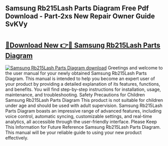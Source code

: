 ## Samsung Rb215Lash Parts Diagram Free Pdf Download - Part-2xs New Repair Owner Guide SvKVy

# <h2><a href="http://dfsajru.blite.top/?on=Samsung+Rb215Lash+Parts+Diagram">🔗Download New 👉🔴 Samsung Rb215Lash Parts Diagram</a></h2>

[![Samsung Rb215Lash Parts Diagram download](https://i.imgur.com/lujVjoI.png)](http://dfsajru.blite.top/?on=Samsung+Rb215Lash+Parts+Diagram)
Greetings and welcome to the user manual for your newly obtained Samsung Rb215Lash Parts Diagram. This manual is intended to help you become an expert user of your product by providing a detailed explanation of its features, functions, and benefits. You will find step-by-step instructions for installation, usage, maintenance, and troubleshooting. Safety Precautions for Children Samsung Rb215Lash Parts Diagram This product is not suitable for children under age and should be used with adult supervision. Samsung Rb215Lash Parts Diagram boasts an impressive range of advanced features, including voice control, automatic syncing, customizable settings, and real-time analytics, all accessible through the user-friendly interface. Please Keep This Information for Future Reference Samsung Rb215Lash Parts Diagram. This manual will be your reliable guide to using your new product effectively.
